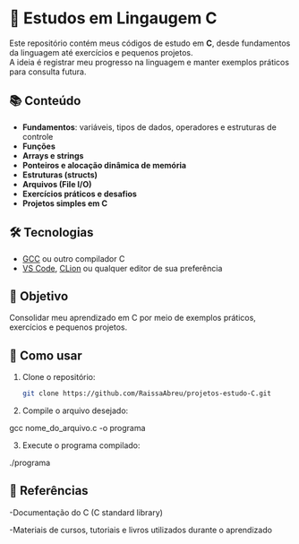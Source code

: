 # 🔵 Estudos em Lingaugem C  

Este repositório contém meus códigos de estudo em **C**, desde fundamentos da linguagem até exercícios e pequenos projetos.  
A ideia é registrar meu progresso na linguagem e manter exemplos práticos para consulta futura.  

## 📚 Conteúdo  
- **Fundamentos**: variáveis, tipos de dados, operadores e estruturas de controle  
- **Funções**  
- **Arrays e strings**  
- **Ponteiros e alocação dinâmica de memória**  
- **Estruturas (structs)**  
- **Arquivos (File I/O)**  
- **Exercícios práticos e desafios**  
- **Projetos simples em C**  

## 🛠️ Tecnologias  
- [GCC](https://gcc.gnu.org/) ou outro compilador C  
- [VS Code](https://code.visualstudio.com/), [CLion](https://www.jetbrains.com/clion/) ou qualquer editor de sua preferência  

## 🎯 Objetivo  
Consolidar meu aprendizado em C por meio de exemplos práticos, exercícios e pequenos projetos.  

## 📌 Como usar  
1. Clone o repositório:  
   ```bash
   git clone https://github.com/RaissaAbreu/projetos-estudo-C.git
   
2. Compile o arquivo desejado:

gcc nome_do_arquivo.c -o programa


3. Execute o programa compilado:

./programa

## 📖 Referências

-Documentação do C (C standard library)

-Materiais de cursos, tutoriais e livros utilizados durante o aprendizado
